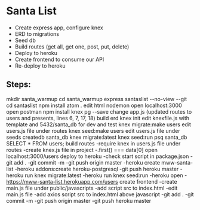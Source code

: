 # Santa List
- Create express app, configure knex
- ERD to migrations
- Seed db
- Build routes (get all, get one, post, put, delete)
- Deploy to heroku
- Create frontend to consume our API
- Re-deploy to heroku

## Steps:
mkdir santa_warmup
cd santa_warmup
express santaslist --no-view --git
cd santaslist
npm install
atom .
edit html
nodemon
open localhost:3000
open postman
npm install knex pg --save
change app.js (updated routes to users and presents, lines 6, 7, 17, 18)
build erd
knex init
edit knexfile.js with template and 5432/santa_db for dev and test
knex migrate:make users
edit users.js file under routes
knex seed:make users
edit users.js file under seeds
createdb santa_db
knex migrate:latest
knex seed:run
psq santa_db
SELECT * FROM users;
build routes
-require knex in users.js file under routes
-create knex.js file in project
-.first() === data[0]
open localhost:3000/users
deploy to heroku
-check start script in package.json
-git add .
-git commit -m
-git push origin master
-heroku create mww-santa-list
-heroku addons:create heroku-postgresql
-git push heroku master
-heroku run knex migrate:latest
-heroku run knex seed:run
-heroku open
-https://mww-santa-list.herokuapp.com/users
create frontend
-create main.js file under public/javascripts
-add script src to index.html
-edit main.js file
-add axios script src to index.html above javascript
-git add .
-git commit -m
-git push origin master
-git push heroku master

